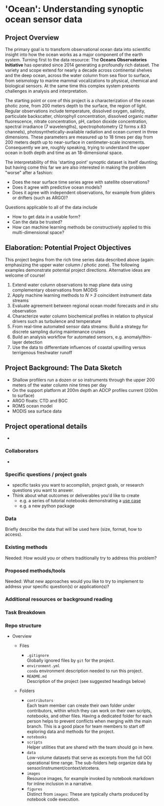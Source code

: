 



# 'Ocean': Understanding synoptic ocean sensor data


## Project Overview


The primary goal is to transform observational ocean data into
scientific insight into how the ocean works as a major component of the earth system.
Turning first to the data resource: The **Oceans Observatories Initiative** has operated 
since 2014 generating a profoundly rich dataset.
The variety and scope extend for nearly a decade across continental shelves and the deep ocean, across 
the water column from sea floor to surface, from seismology to marine mammal vocalizations to physical,
chemical and biological sensors. At the same time this complex system presents challenges in analysis 
and interpretation. 


The starting point or core of this project is a characterization of the ocean photic zone, from 200 meters
depth to the surface, the region of light. Regular observations include temperature, dissolved oxygen, 
salinity, particulate backscatter, chlorophyll concentration, dissolved organic matter fluorescence, 
nitrate concentration, pH, carbon dioxide concentration, spectral irradiance (7 wavelengths), 
spectrophotometry (2 forms x 83 channels), photosynthetically-available radiation and ocean current in 
three dimensions. These parameters are measured up to 18 times per day from 200 meters depth up to
near-surface in centimeter-scale increments. Consequently we are, roughly speaking, trying to 
understand the upper ocean in both depth and time as an 18-dimensional space. 


The interpretability of this 'starting point' synoptic dataset is itself daunting; but having come this
far we are also interested in making the problem "worse" after a fashion:


- Does the near surface time series agree with satellite observations?
- Does it agree with predictive ocean models?
- Does it agree with independent observations, for example from gliders or drifters (such as ARGO)?


Questions applicable to all of the data include


- How to get data in a usable form?
- Can the data be trusted?
- How can machine learning methods be constructively applied to this multi-dimensional space? 


## Elaboration: Potential Project Objectives


This project begins from the rich time series data described above (again: emphasizing the upper water column / photic zone). 
The following examples demonstrate potential project directions. Alternative ideas are welcome of course! 


1. Extend water column observations to map plane data using complementary observations from MODIS
2. Apply machine learning methods to *N > 3* coincident instrument data streams
3. Evaluate agreement between regional ocean model forecasts and *in situ* observation
4. Characterize water column biochemical profiles in relation to physical drivers such as turbulence and temperature
5. From real-time automated sensor data streams: Build a strategy for discrete sampling during maintenance cruises
6. Build an analysis workflow for automated sensors, e.g. anomaly/thin-layer detection
7. Use the data to differentiate influences of coastal upwilling versus terrigenous freshwater runoff


## Project Background: The Data Sketch


- Shallow profilers run a dozen or so instruments through the upper 200 meters of the water column nine times per day
- On the support platform at 200m depth an ADCP profiles current (200m to surface)
- ARGO floats: CTD and BGC
- ROMS ocean model
- MODIS sea surface data


## Project operational details


-


### Collaborators

-


### Specific questions / project goals


- specific tasks you want to accomplish, project goals, or research questions you want to answer.
- Think about what outcomes or deliverables you'd like to create
    - e.g. a series of tutorial notebooks demonstrating a [use case](https://geo-smart.github.io/usecases#Contributing)
    - e.g. a new python package


### Data


Briefly describe the data that will be used here (size, format, how to access).


### Existing methods


Needed: How would you or others traditionally try to address this problem?


### Proposed methods/tools


Needed: What new approaches would you like to try to implement to address your specific question(s) or application(s)?


### Additional resources or background reading


### Task Breakdown


### Repo structure

- Overview
    - Files
        - `.gitignore`
<br> Globally ignored files by `git` for the project.
        -  `environment.yml`
<br> `conda` environment description needed to run this project.
        - `README.md`
<br> Description of the project (see suggested headings below)

    - Folders
        - `contributors`
<br> Each team member can create their own folder under contributors, within which they can work on their own scripts, notebooks, and other files. Having a dedicated folder for each person helps to prevent conflicts when merging with the main branch. This is a good place for team members to start off exploring data and methods for the project.
        - `notebooks`
        - `scripts`
<br> Helper utilities that are shared with the team should go in here.
        - `data`
<br> Low-volume datasets that serve as excerpts from the full OOI operational time range. The sub-folders help
organize data by sensor/instrument/context/etcetera. 
        - `images`
<br> Resource images, for example invoked by notebook markdown for inline inclusion in a narrative.
        - `figures`
<br> Distinct from `images`: These are typically charts produced by notebook code execution.

